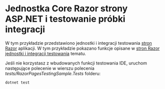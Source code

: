 # <a name="aspnet-core-razor-pages-unit-and-integration-testing-sample"></a>Jednostka Core Razor strony ASP.NET i testowanie próbki integracji

W tym przykładzie przedstawiono jednostki i integracji testowania [stron Razor](https://docs.microsoft.com/aspnet/core/mvc/razor-pages) aplikacji. W tym przykładzie pokazano funkcje opisane w [stron Razor jednostki i integracji testowania](https://docs.microsoft.com/en-us/aspnet/core/testing/razor-pages-testing) tematu.

Jeśli nie korzystasz z wbudowanych funkcji testowania IDE, uruchom następujące polecenie w wierszu polecenia *tests/RazorPagesTestingSample.Tests* folderu:

```console
dotnet test
```
